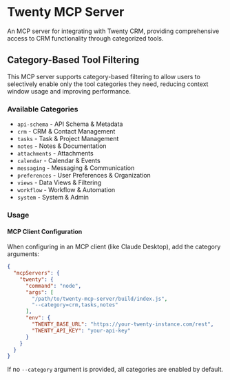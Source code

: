 # Twenty MCP Server

An MCP server for integrating with Twenty CRM, providing comprehensive access to CRM functionality through categorized tools.

## Category-Based Tool Filtering

This MCP server supports category-based filtering to allow users to selectively enable only the tool categories they need, reducing context window usage and improving performance.

### Available Categories

- `api-schema` - API Schema & Metadata
- `crm` - CRM & Contact Management  
- `tasks` - Task & Project Management
- `notes` - Notes & Documentation
- `attachments` - Attachments
- `calendar` - Calendar & Events
- `messaging` - Messaging & Communication
- `preferences` - User Preferences & Organization
- `views` - Data Views & Filtering
- `workflow` - Workflow & Automation
- `system` - System & Admin

### Usage

#### MCP Client Configuration

When configuring in an MCP client (like Claude Desktop), add the category arguments:

```json
{
  "mcpServers": {
    "twenty": {
      "command": "node",
      "args": [
        "/path/to/twenty-mcp-server/build/index.js",
        "--category=crm,tasks,notes"
      ],
      "env": {
        "TWENTY_BASE_URL": "https://your-twenty-instance.com/rest",
        "TWENTY_API_KEY": "your-api-key"
      }
    }
  }
}
```

If no `--category` argument is provided, all categories are enabled by default.